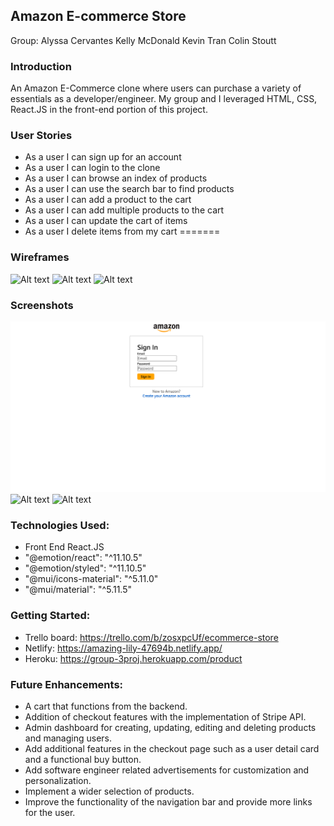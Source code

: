 ## Amazon E-commerce Store

Group:
Alyssa Cervantes
Kelly McDonald
Kevin Tran
Colin Stoutt

### Introduction

An Amazon E-Commerce clone where users can purchase a variety of essentials as a developer/engineer. My group and I leveraged HTML, CSS, React.JS in the front-end portion of this project. 

### User Stories

- As a user I can sign up for an account
- As a user I can login to the clone
- As a user I can browse an index of products
- As a user I can use the search bar to find products
- As a user I can add a product to the cart
- As a user I can add multiple products to the cart
- As a user I can update the cart of items
- As a user I delete items from my cart
=======

### Wireframes
![Alt text](Screen%20Shot%202023-01-20%20at%2011.43.14%20AM.png)
![Alt text](Screen%20Shot%202023-01-20%20at%2011.43.27%20AM.png)
![Alt text](Screen%20Shot%202023-01-20%20at%2011.43.37%20AM.png)

### Screenshots
![Alt text](Screen%20Shot%202023-02-07%20at%202.18.42%20PM.png)
![Alt text](Screen%20Shot%202023-01-21%20at%201.34.21%20AM.png)
![Alt text](Screen%20Shot%202023-01-21%20at%201.35.22%20AM.png)

### Technologies Used: 

- Front End React.JS
- "@emotion/react": "^11.10.5"
- "@emotion/styled": "^11.10.5"
- "@mui/icons-material": "^5.11.0"
- "@mui/material": "^5.11.5"

### Getting Started: 

- Trello board: https://trello.com/b/zosxpcUf/ecommerce-store
- Netlify: https://amazing-lily-47694b.netlify.app/
- Heroku: https://group-3proj.herokuapp.com/product


### Future Enhancements:

- A cart that functions from the backend.
- Addition of checkout features with the implementation of Stripe API.
- Admin dashboard for creating, updating, editing and deleting products and managing users.
- Add additional features in the checkout page such as a user detail card and a functional buy button.
- Add software engineer related advertisements for customization and personalization. 
- Implement a wider selection of products.
- Improve the functionality of the navigation bar and provide more links for the user. 
  

